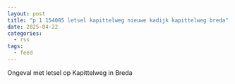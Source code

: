 ```yaml
---
layout: post
title: "p 1 154085 letsel kapittelweg nieuwe kadijk kapittelweg breda"
date: 2025-04-22
categories: 
  - rss
tags: 
  - feed
---
```


Ongeval met letsel op Kapittelweg in Breda

